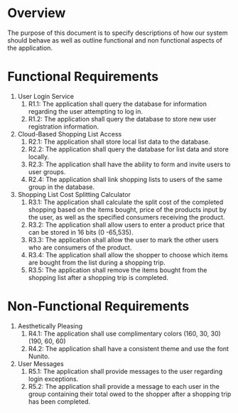 # Overview
The purpose of this document is to specify descriptions of how our system should behave as well as outline functional and non functional aspects of the application.
# Functional Requirements
1. User Login Service
    1. R1.1: The application shall query the database for information regarding the user attempting to log in.
    1. R1.2: The application shall query the database to store new user registration information.
1. Cloud-Based Shopping List Access
    1. R2.1: The application shall store local list data to the database. 
    1. R2.2: The application shall query the database for list data and store locally.
    1. R2.3: The application shall have the ability to form and invite users to user groups. 
    1. R2.4: The application shall link shopping lists to users of the same group in the database. 
1. Shopping List Cost Splitting Calculator
    1. R3.1: The application shall calculate the split cost of the completed shopping based on the items bought, price of the products input by the user, as well as the specified consumers receiving the product.
    1. R3.2: The application shall allow users to enter a product price that can be stored in 16 bits (0 -65,535).
    1. R3.3: The application shall allow the user to mark the other users who are consumers of the product. 
    1. R3.4: The application shall allow the shopper to choose which items are bought from the list during a shopping trip.
    1. R3.5: The application shall remove the items bought from the shopping list after a shopping trip is completed. 

# Non-Functional Requirements
1. Aesthetically Pleasing
    1. R4.1: The application shall use complimentary colors (160, 30, 30) (190, 60, 60)
    1. R4.2: The application shall have a consistent theme and use the font Nunito.
1. User Messages
    1. R5.1: The application shall provide messages to the user regarding login exceptions.   
    1. R5.2: The application shall provide a message to each user in the group containing their total owed to the shopper after a shopping trip has been completed. 
